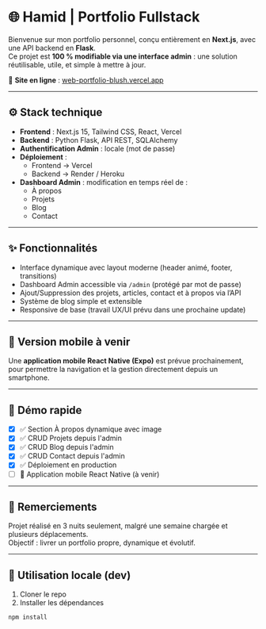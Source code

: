 # 🌐 Hamid | Portfolio Fullstack

Bienvenue sur mon portfolio personnel, conçu entièrement en **Next.js**, avec une API backend en **Flask**.  
Ce projet est **100 % modifiable via une interface admin** : une solution réutilisable, utile, et simple à mettre à jour.

🔗 **Site en ligne** : [web-portfolio-blush.vercel.app](https://web-portfolio-blush.vercel.app)

---

## ⚙️ Stack technique

- **Frontend** : Next.js 15, Tailwind CSS, React, Vercel
- **Backend** : Python Flask, API REST, SQLAlchemy
- **Authentification Admin** : locale (mot de passe)
- **Déploiement** :
  - Frontend → Vercel
  - Backend → Render / Heroku
- **Dashboard Admin** : modification en temps réel de :
  - À propos
  - Projets
  - Blog
  - Contact

---

## ✨ Fonctionnalités

- Interface dynamique avec layout moderne (header animé, footer, transitions)
- Dashboard Admin accessible via `/admin` (protégé par mot de passe)
- Ajout/Suppression des projets, articles, contact et à propos via l’API
- Système de blog simple et extensible
- Responsive de base (travail UX/UI prévu dans une prochaine update)

---

## 📱 Version mobile à venir

Une **application mobile React Native (Expo)** est prévue prochainement, pour permettre la navigation et la gestion directement depuis un smartphone.

---

## 🧪 Démo rapide

- [x] ✅ Section À propos dynamique avec image
- [x] ✅ CRUD Projets depuis l'admin
- [x] ✅ CRUD Blog depuis l'admin
- [x] ✅ CRUD Contact depuis l'admin
- [x] ✅ Déploiement en production
- [ ] 📱 Application mobile React Native (à venir)

---

## 🙌 Remerciements

Projet réalisé en 3 nuits seulement, malgré une semaine chargée et plusieurs déplacements.  
Objectif : livrer un portfolio propre, dynamique et évolutif.

---

## 📁 Utilisation locale (dev)

1. Cloner le repo
2. Installer les dépendances

```bash
npm install
